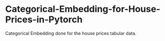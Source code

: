 # Categorical-Embedding-for-House-Prices-in-Pytorch
Categorical Embedding done for the house prices tabular data.
